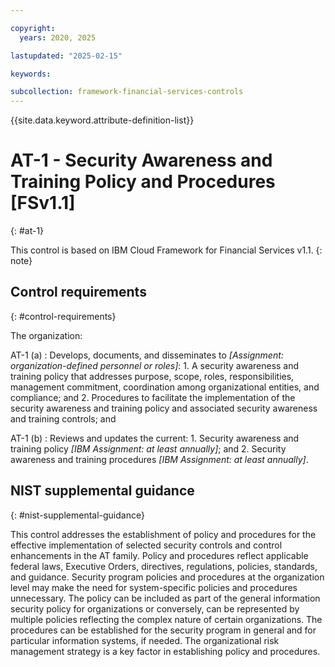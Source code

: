 ```yaml
---

copyright:
  years: 2020, 2025

lastupdated: "2025-02-15"

keywords:

subcollection: framework-financial-services-controls
---
```


{{site.data.keyword.attribute-definition-list}}

               
# AT-1 - Security Awareness and Training Policy and Procedures [FSv1.1]
{: #at-1}

This control is based on IBM Cloud Framework for Financial Services v1.1.
{: note}


## Control requirements
{: #control-requirements}

The organization:

AT-1 (a)
    : Develops, documents, and disseminates to _[Assignment: organization-defined personnel or roles]_:
      1. A security awareness and training policy that addresses purpose, scope, roles, responsibilities, management commitment, coordination among organizational entities, and compliance; and
      2. Procedures to facilitate the implementation of the security awareness and training policy and associated security awareness and training controls; and

AT-1 (b)
    : Reviews and updates the current:
      1. Security awareness and training policy _[IBM Assignment: at least annually]_; and
      2. Security awareness and training procedures _[IBM Assignment: at least annually]_.

## NIST supplemental guidance
{: #nist-supplemental-guidance}

This control addresses the establishment of policy and procedures for the effective implementation of selected security controls and control enhancements in the AT family. Policy and procedures reflect applicable federal laws, Executive Orders, directives, regulations, policies, standards, and guidance. Security program policies and procedures at the organization level may make the need for system-specific policies and procedures unnecessary. The policy can be included as part of the general information security policy for organizations or conversely, can be represented by multiple policies reflecting the complex nature of certain organizations. The procedures can be established for the security program in general and for particular information systems, if needed. The organizational risk management strategy is a key factor in establishing policy and procedures.





